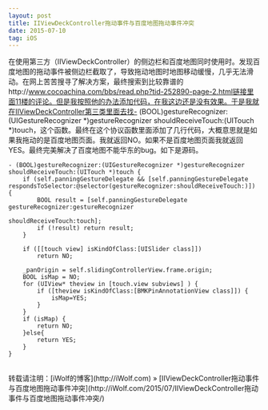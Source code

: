 ```yaml
---
layout: post
title: IIViewDeckController拖动事件与百度地图拖动事件冲突
date: 2015-07-10
tag: iOS
---
```


在使用第三方（IIViewDeckController）的侧边栏和百度地图同时使用时。发现百度地图的拖动事件被侧边栏截取了，导致拖动地图时地图移动缓慢，几乎无法滑动。在网上苦苦搜寻了解决方案，最终搜索到比较靠谱的http://www.cocoachina.com/bbs/read.php?tid-252890-page-2.html链接里面11楼的评论。但是我按照他的办法添加代码，在我这边还是没有效果。于是我就在IIViewDeckController第三类里面去找- (BOOL)gestureRecognizer:(UIGestureRecognizer *)gestureRecognizer shouldReceiveTouch:(UITouch *)touch，这个函数。最终在这个协议函数里面添加了几行代码，大概意思就是如果我拖动的是百度地图页面。我就返回NO。如果不是百度地图页面我就返回YES。最终完美解决了百度地图不能华东的bug。如下是源码。


```
- (BOOL)gestureRecognizer:(UIGestureRecognizer *)gestureRecognizer shouldReceiveTouch:(UITouch *)touch {  
    if (self.panningGestureDelegate && [self.panningGestureDelegate respondsToSelector:@selector(gestureRecognizer:shouldReceiveTouch:)]) {  
        BOOL result = [self.panningGestureDelegate gestureRecognizer:gestureRecognizer  
                                                  shouldReceiveTouch:touch];  
        if (!result) return result;  
    }  
  
    if ([[touch view] isKindOfClass:[UISlider class]])  
        return NO;  
  
    _panOrigin = self.slidingControllerView.frame.origin;  
    BOOL isMap = NO;  
    for (UIView* theview in [touch.view subviews] ) {  
        if ([theview isKindOfClass:[BMKPinAnnotationView class]]) {  
            isMap=YES;  
        }  
    }  
    if (isMap) {  
        return NO;  
    }else{  
        return YES;  
    }  
}

```
 
<br>
转载请注明：[iWolf的博客](http://iWolf.com) » [IIViewDeckController拖动事件与百度地图拖动事件冲突](http://iWolf.com/2015/07/IIViewDeckController拖动事件与百度地图拖动事件冲突/)  


